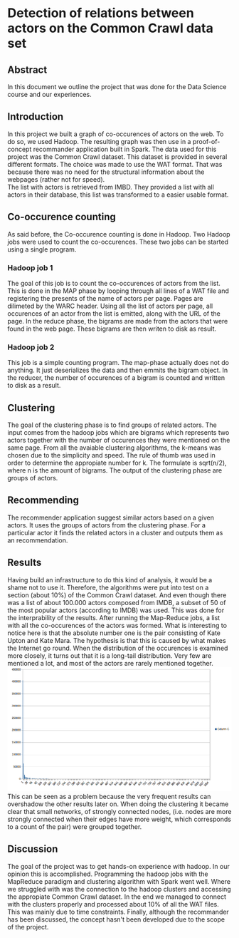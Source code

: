 Detection of relations between actors on the Common Crawl data set
============

Abstract
--------------------------
In this document we outline the project that was done for the Data Science course and our experiences.


Introduction
--------------------------
In this project we built a graph of co-occurences of actors on the web. To do so, we used Hadoop. The resulting graph was then use in a proof-of-concept recommander application built in Spark. The data used for this project was the Common Crawl dataset. This dataset is provided in several different formats. The choice was made to use the WAT format. That was because there was no need for the structural information about the webpages (rather not for speed).  
The list with actors is retrieved from IMBD. They provided a list with all actors in their database, this list was transformed to a easier usable format. 

Co-occurence counting
--------------------------
As said before, the Co-occurence counting is done in Hadoop. Two Hadoop jobs were used to count the co-occurences. These two jobs can be started using a single program.
 
### Hadoop job 1
The goal of this job is to count the co-occurences of actors from the list. 
This is done in the MAP phase by looping through all lines of a WAT file and registering the presents of the name of actors per page. Pages are dilimeted by the WARC header. Using all the list of actors per page, all occurences of an actor from the list is emitted, along with the URL of the page.
In the reduce phase, the bigrams are made from the actors that were found in the web page. These bigrams are then writen to disk as result.

### Hadoop job 2
This job is a simple counting program.
The map-phase actually does not do anything. It just deserializes the data and then emmits the bigram object. 
In the reducer, the number of occurences of a bigram is counted and written to disk as a result.


Clustering
--------------------------
The goal of the clustering phase is to find groups of related actors.
The input comes from the hadoop jobs which are bigrams which represents two actors together with the number of occurences they were mentioned on the same page.
From all the avaiable clustering algorithms, the k-means was chosen due to the simplicity and speed.
The rule of thumb was used in order to determine the appropiate number for k. 
The formulate is  sqrt(n/2), where n is the amount of bigrams.
The output of the clustering phase are groups of actors.

Recommending
--------------------------
The recommender application suggest similar actors based on a given actors.
It uses the groups of actors from the clustering phase.
For a particular actor it finds the related actors in a cluster and outputs them as an recommendation.

Results
-------------------------
Having build an infrastructure to do this kind of analysis, it would be a shame not to use it. Therefore, the algorithms were put into test on a section (about 10%) of the Common Crawl dataset. And even though there was a list of about 100.000 actors composed from IMDB, a subset of 50 of the most popular actors (according to IMDB) was used. This was done for the interprability of the results. 
After running the Map-Reduce jobs, a list with all the co-occurences of the actors was formed. What is interesting to notice here is that the absolute number one is the pair consisting of Kate Upton and Kate Mara. The hypothesis is that this is caused by what makes the Internet go round. 
When the distribution of the occurences is examined more closely, it turns out that it is a long-tail distribution. Very few are mentioned a lot, and most of the actors are rarely mentioned together. 	
![longtail distribution](longtail.png)
This can be seen as a problem because the very frequent results can overshadow the other results later on. When doing the clustering it became clear that small networks, of strongly connected nodes, (i.e. nodes are more strongly connected when their edges have more weight, which corresponds to a count of the pair) were grouped together. 



Discussion
--------------------------
The goal of the project was to get hands-on experience with hadoop.
In our opinion this is accomplished.
Programming the hadoop jobs with the MapReduce paradigm and clustering algorithm with Spark went well. 
Where we struggled with was the connection to the hadoop clusters and accessing the appropiate Common Crawl dataset.
In the end we managed to connect with the clusters properly and processed about 10% of all the WAT files.
This was mainly due to time constraints.
Finally, although the recommander has been discussed, the concept hasn't been developed due to the scope of the project.


